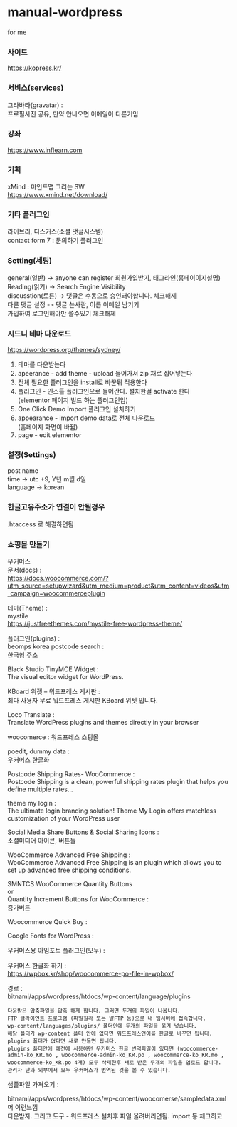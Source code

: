 # manual-wordpress
for me

### 사이트
https://kopress.kr/  

### 서비스(services)
그라바타(gravatar)  :  
프로필사진 공유, 만약 안나오면 이메일이 다른거임    

### 강좌   
https://www.inflearn.com   

### 기획
xMind : 마인드맵 그리는 SW  
https://www.xmind.net/download/  

### 기타 플러그인
라이브리, 디스커스(소셜 댓글시스템)  
contact form 7 : 문의하기 플러그인  

### Setting(세팅)
general(일반) -> anyone can register 회원가입받기, 태그라인(홈페이이지설명)  
Reading(읽기) -> Search Engine Visibility  
discusstion(토론) -> 댓글은 수동으로 승인돼야합니다. 체크해제  
                     다른 댓글 설정 -> 댓글 쓴사람, 이름 이메일 남기기  
                                      가입하여 로그인해야만 쓸수있기 체크해제  
 
### 시드니 테마 다운로드  
https://wordpress.org/themes/sydney/  

1. 테마를 다운받는다  
2. apeerance - add theme - upload 들어가서 zip 채로 집어넣는다  
3. 전체 필요한 플러그인을 install로 바꾼뒤 적용한다  
4. 플러그인 - 인스톨 플러그인으로 들어간다. 설치한걸 activate 한다  
   (elementor 페이지 빌드 하는 플러그인임)  
5. One Click Demo Import 플러그인 설치하기  
6. appearance - import demo data로 전체 다운로드  
   (홈페이지 화면이 바뀜)  
7. page - edit elementor  

### 설정(Settings)
post name  
time -> utc +9, Y년 m월 d일  
language -> korean  

### 한글고유주소가 연결이 안될경우  
.htaccess 로 해결하면됨  

### 쇼핑몰 만들기  
우커머스  
문서(docs) :   
https://docs.woocommerce.com/?utm_source=setupwizard&utm_medium=product&utm_content=videos&utm_campaign=woocommerceplugin  

테마(Theme) :  
mystile  
https://justfreethemes.com/mystile-free-wordpress-theme/  

플러그인(plugins) :  
beomps korea postcode search :  
한국형 주소  

Black Studio TinyMCE Widget :  
The visual editor widget for WordPress.  

KBoard 위젯 – 워드프레스 게시판 :  
최다 사용자 무료 워드프레스 게시판 KBoard 위젯 입니다.  

Loco Translate :  
Translate WordPress plugins and themes directly in your browser  

woocomerce :
워드프레스 쇼핑몰  

poedit, dummy data :  
우커머스 한글화  

Postcode Shipping Rates- WooCommerce :  
Postcode Shipping is a clean, powerful shipping rates plugin that helps you define multiple rates…  

theme my login :  
The ultimate login branding solution! Theme My Login offers matchless customization of your WordPress user  

Social Media Share Buttons & Social Sharing Icons :  
소셜미디어 아이콘, 버튼들  

WooCommerce Advanced Free Shipping :  
WooCommerce Advanced Free Shipping is an plugin which allows you to set up advanced free shipping conditions.  

SMNTCS WooCommerce Quantity Buttons  
or  
Quantity Increment Buttons for WooCommerce :  
증가버튼  

Woocommerce Quick Buy :  

Google Fonts for WordPress :  

우커머스용 아임포트 플러그인(모두) :  

우커머스 한글화 하기 :  
https://wpbox.kr/shop/woocommerce-po-file-in-wpbox/  

경로 :  
bitnami/apps/wordpress/htdocs/wp-content/language/plugins  


```
다운받은 압축파일을 압축 해제 합니다. 그러면 두개의 파일이 나옵니다.
FTP 클라이언트 프로그램 (파일질라 또는 알FTP 등)으로 내 웹서버에 접속합니다.
wp-content/languages/plugins/ 폴더안에 두개의 파일을 옮겨 넣습니다.
해당 폴더가 wp-content 폴더 안에 없다면 워드프레스언어를 한글로 바꾸면 됩니다.
plugins 폴더가 없다면 새로 만들면 됩니다.
plugins 폴더안에 예전에 사용하던 우커머스 한글 번역파일이 있다면 (woocommerce-admin-ko_KR.mo , woocommerce-admin-ko_KR.po , woocommerce-ko_KR.mo , woocommerce-ko_KR.po 4개) 모두 삭제한후 새로 받은 두개의 파일을 업로드 합니다.
관리자 단과 외부에서 모두 우커머스가 번역된 것을 볼 수 있습니다.
```

샘플파일 가져오기 :  

bitnami/apps/wordpress/htdocs/wp-content/woocomerse/sampledata.xml 머 이런느낌  
다운받자. 그리고 도구 - 워드프레스 설치후 파일 올려버리면됨. import 등 체크하고  


